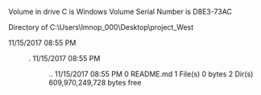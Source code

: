  Volume in drive C is Windows
 Volume Serial Number is D8E3-73AC

 Directory of C:\Users\lmnop_000\Desktop\project_West

11/15/2017  08:55 PM    <DIR>          .
11/15/2017  08:55 PM    <DIR>          ..
11/15/2017  08:55 PM                 0 README.md
               1 File(s)              0 bytes
               2 Dir(s)  609,970,249,728 bytes free
